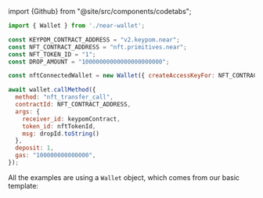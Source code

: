 import {Github} from "@site/src/components/codetabs";

```js
import { Wallet } from './near-wallet';

const KEYPOM_CONTRACT_ADDRESS = "v2.keypom.near";
const NFT_CONTRACT_ADDRESS = "nft.primitives.near";
const NFT_TOKEN_ID = "1";
const DROP_AMOUNT = "10000000000000000000000";

const nftConnectedWallet = new Wallet({ createAccessKeyFor: NFT_CONTRACT_ADDRESS }); 

await wallet.callMethod({
  method: "nft_transfer_call",
  contractId: NFT_CONTRACT_ADDRESS,
  args: {
    receiver_id: keypomContract,
    token_id: nftTokenId,
    msg: dropId.toString()
  },
  deposit: 1,
  gas: "100000000000000",
});
```

All the examples are using a `Wallet` object, which comes from our basic template:

<Github fname="near-wallet.js"
  url="https://github.com/near-examples/hello-near-js/blob/master/frontend/near-wallet.js"
  start="20" end="27" />